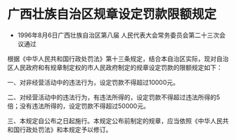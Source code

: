 # 广西壮族自治区规章设定罚款限额规定

- 1996年8月6日广西壮族自治区第八届
  人民代表大会常务委员会第二十三次会议通过

<!-- INFO END -->

根据《中华人民共和国行政处罚法》第十三条规定，结合本自治区实际，现对自治区人民政府和有规章制定权的市人民政府制定的规章设定罚款的限额规定如下：

一、对非经营活动中的违法行为，设定罚款不得超过10000元。

二、对经营活动中的违法行为，有违法所得的，设定罚款不得超过违法所得的5倍；没有违法所得的，设定罚款不得超过50000元。

三、本规定自公布之日起施行。本规定公布前制定的规章，应当依照《中华人民共和国行政处罚法》和本规定予以修订。
